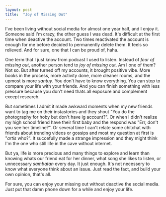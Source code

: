 ```yaml
---
layout: post
title:  "Joy of Missing Out"
---
```


I've been living without social media for almost one year half, and I enjoy it. Someone said I'm crazy, the other guess I was dead. It's difficult at the first time when deactive the account. Two times reactivated the account is enough for me before decided to permanently delete them. It feels so relieved. And for sure, one that I can be proud of, haha.

One term that I just know from podcast I used to listen. Instead of *fear of missing out*, another person tend to *joy of missing out*. Am I one of them? Not so. But after turned off my accounts, it brought positive vibe. More books in the process, more activity done, more cleaner rooms, and the upmost is more *santuy*. You don't have to know everything. You can stop to compare your life with your friends. And you can finish something with less pressure because you don't need thats all exposure and complement ~~except research~~.

But sometimes I admit it made awkward moments when my new friends want to tag me on their instastories and they shout "You do the photography for hoby but don't have ig account?". Or when I didn't realize  my high school friend have their first baby and the respond was "Err, don't you see her timeline?". Or several time I can't relate some chitchat with friends about trending videos or gossips and most my question at first is "*artis* who?". It succefully made a strange impression and they might think I'm the one who still life in the cave without internet.

But ya, life is more precious and many things to explore and learn than knowing whats our friend eat for her dinner, what song she likes to listen, or unnecessary *sambatan* every day. It just enough. It's not necessery to know what everyone think about an issue. Just read the fact, and build your own opinion, that's all.

For sure, you can enjoy your missing out without deactive the social media. Just put that damn phone down for a while and enjoy your life.
